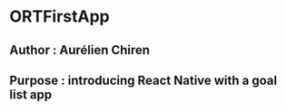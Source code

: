# ORTFirstApp
## Author : Aurélien Chiren
## Purpose : introducing React Native with a goal list app
